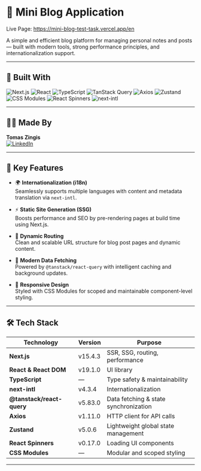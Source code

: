 # 📝 Mini Blog Application

Live Page: https://mini-blog-test-task.vercel.app/en

A simple and efficient blog platform for managing personal notes and posts — built with modern tools, strong performance principles, and internationalization support.

---

## 🔧 Built With

![Next.js](https://img.shields.io/badge/Next.js-000?logo=next.js&logoColor=white)
![React](https://img.shields.io/badge/React-20232A?logo=react&logoColor=61DAFB)
![TypeScript](https://img.shields.io/badge/TypeScript-3178C6?logo=typescript&logoColor=white)
![TanStack Query](https://img.shields.io/badge/TanStack_React_Query-FF4154?logo=react-query&logoColor=white)
![Axios](https://img.shields.io/badge/Axios-5A29E4?logo=axios&logoColor=white)
![Zustand](https://img.shields.io/badge/Zustand-000000?logo=zustand&logoColor=white)
![CSS Modules](https://img.shields.io/badge/CSS_Modules-264de4?logo=css3&logoColor=white)
![React Spinners](https://img.shields.io/badge/React_Spinners-0d1117?logo=react&logoColor=white)
![next-intl](https://img.shields.io/badge/next--intl-007ACC?logo=language&logoColor=white)

---

## 👨‍💻 Made By

**Tomas Zingis**  
[![LinkedIn](https://img.shields.io/badge/LinkedIn--blue?style=flat&logo=linkedin)](https://www.linkedin.com/in/tomas-zingis-dev/)

---

## 🚀 Key Features

- 🌍 **Internationalization (i18n)**  
  Seamlessly supports multiple languages with content and metadata translation via `next-intl`.

- ⚡ **Static Site Generation (SSG)**  
  Boosts performance and SEO by pre-rendering pages at build time using Next.js.

- 🔀 **Dynamic Routing**  
  Clean and scalable URL structure for blog post pages and dynamic content.

- 🔄 **Modern Data Fetching**  
  Powered by `@tanstack/react-query` with intelligent caching and background updates.

- 📱 **Responsive Design**  
  Styled with CSS Modules for scoped and maintainable component-level styling.

---

## 🛠️ Tech Stack

| Technology                | Version | Purpose                               |
| ------------------------- | ------- | ------------------------------------- |
| **Next.js**               | v15.4.3 | SSR, SSG, routing, performance        |
| **React & React DOM**     | v19.1.0 | UI library                            |
| **TypeScript**            | —       | Type safety & maintainability         |
| **next-intl**             | v4.3.4  | Internationalization                  |
| **@tanstack/react-query** | v5.83.0 | Data fetching & state synchronization |
| **Axios**                 | v1.11.0 | HTTP client for API calls             |
| **Zustand**               | v5.0.6  | Lightweight global state management   |
| **React Spinners**        | v0.17.0 | Loading UI components                 |
| **CSS Modules**           | —       | Modular and scoped styling            |

---
